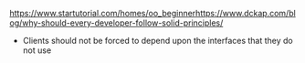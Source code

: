 https://www.startutorial.com/homes/oo_beginnerhttps://www.dckap.com/blog/why-should-every-developer-follow-solid-principles/
- Clients should not be forced to depend upon the interfaces that they do not use 
